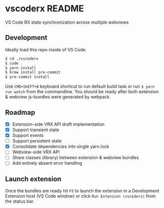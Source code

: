 # vscoderx README

VS Code RX state synchronization across multiple webviews

## Development

Ideally load this repo inside of VS Code.

```bash
$ cd ./vscoderx
$ code .
$ yarn install
$ brew install pre-commit
$ pre-commit install
```

Use `CMD+SHIFT+B` keyboard shortcut to run default build task or run `$ yarn run watch` from the commandline. You should be ready after both extension & webview js-bundles were generated by webpack.

## Roadmap

- [x] Extension-side VRX API draft implementation
- [x] Support transient state
- [x] Support events
- [ ] Support persistent state
- [x] Consolidate dependencies into single yarn.lock
- [ ] Webview-side VRX API
- [ ] Share classes (library) between extension & webview bundles
- [ ] Add entirely absent error handling

## Launch extension

Once the bundles are ready hit `F5` to launch the extension in a Development Extension host (VS Code window) or click `Run Extension (vscoderx)` from the status bar.
